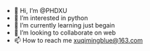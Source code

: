 - 👋 Hi, I’m @PHDXU
- 👀 I’m interested in python
- 🌱 I’m currently learning just begain
- 💞️ I’m looking to collaborate on web
- 📫 How to reach me xuqimingblue@163.com

<!---
PHDXU/PHDXU is a ✨ special ✨ repository because its `README.md` (this file) appears on your GitHub profile.
You can click the Preview link to take a look at your changes.
--->
